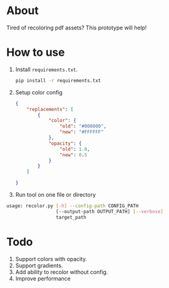 # About

Tired of recoloring pdf assets? This prototype will help!

# How to use

1. Install `requirements.txt`.
    ```bash
    pip install -r requirements.txt
    ```

2. Setup color config

    ```json
    {
        "replacements": [
            {
                "color": {
                    "old": "#000000",
                    "new": "#FFFFFF"
                },
                "opacity": {
                    "old": 1.0,
                    "new": 0.5
                }
            }
        ]

    }

    ```

3. Run tool on one file or directory

```bash
usage: recolor.py [-h] --config-path CONFIG_PATH
                  [--output-path OUTPUT_PATH] [--verbose]
                  target_path
```


# Todo

1. Support colors with opacity.
2. Support gradients.
3. Add ability to recolor without config.
4. Improve performance